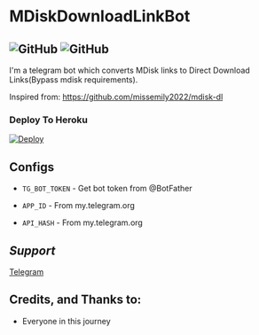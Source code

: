 # MDiskDownloadLinkBot
![GitHub](https://img.shields.io/github/license/AswanthVK/New-MDiskUploadBot?label=license)
![GitHub](https://img.shields.io/badge/Version-Beta-green)
---
I'm a telegram bot which converts MDisk links to Direct Download Links(Bypass mdisk requirements).

Inspired from:  https://github.com/missemily2022/mdisk-dl


### Deploy To Heroku
[![Deploy](https://www.herokucdn.com/deploy/button.svg)](https://heroku.com/deploy?template=https://github.com/AswanthVK/MDiskDownloadLinkBot)

## Configs

* `TG_BOT_TOKEN`  - Get bot token from @BotFather

* `APP_ID`     - From my.telegram.org 

* `API_HASH`    - From my.telegram.org

## *Support*
<a href="https://t.me/AswanthVK">
   <p> Telegram </p>
  </a>

## Credits, and Thanks to:

* Everyone in this journey 
